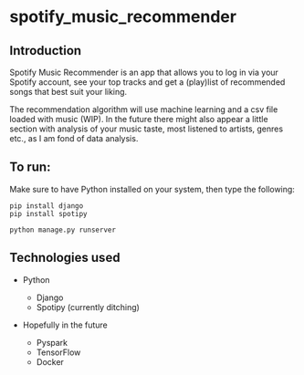 # spotify_music_recommender

## Introduction
Spotify Music Recommender is an app that allows you to log in via your Spotify account, see your top tracks and get a (play)list of recommended songs that best suit your liking.

The recommendation algorithm will use machine learning and a csv file loaded with music (WIP).
In the future there might also appear a little section with analysis of your music taste, most listened to artists, genres etc., as I am fond of data analysis.

## To run:
Make sure to have Python installed on your system, then type the following:
```
pip install django
pip install spotipy

python manage.py runserver
```


## Technologies used

- Python
    - Django
    - Spotipy (currently ditching)
    
- Hopefully in the future
    - Pyspark 
    - TensorFlow
    - Docker 
